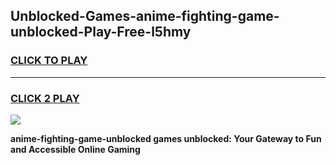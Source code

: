 
## Unblocked-Games-anime-fighting-game-unblocked-Play-Free-l5hmy
<h3>
<a href="https://premium76.site?title=anime-fighting-game-unblocked&ref=18A1">CLICK TO PLAY</a></h3>
<hr>

<h3>
<a href="https://premium76.site?title=anime-fighting-game-unblocked&ref=18A1">CLICK 2 PLAY</a>
  
</h3>

<a href="https://premium76.site?title=anime-fighting-game-unblocked&ref=18A1"><img src="https://clearcache.store/games.png"></a>


**anime-fighting-game-unblocked games unblocked: Your Gateway to Fun and Accessible Online Gaming**
